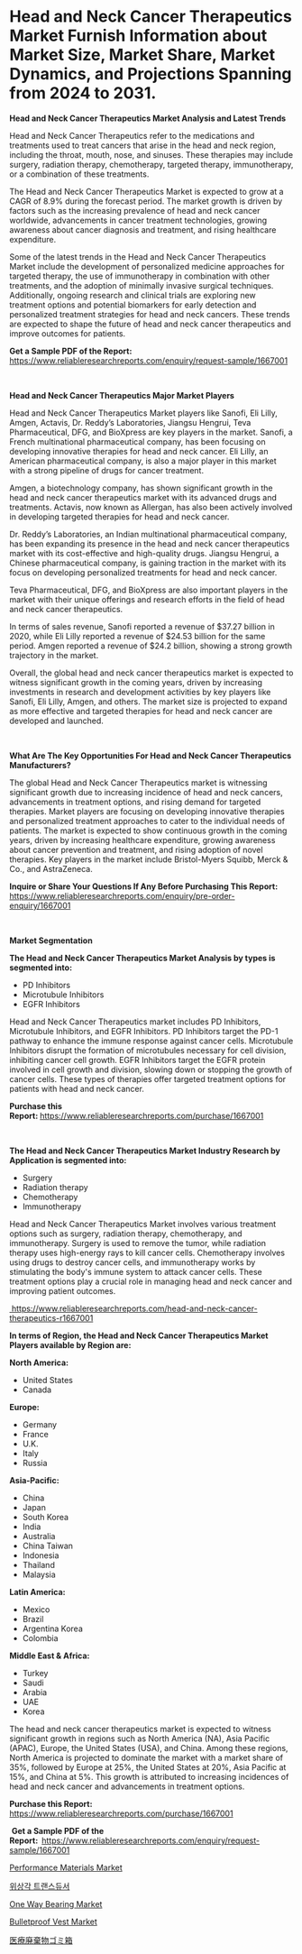 <p><h1>Head and Neck Cancer Therapeutics Market Furnish Information about Market Size, Market Share, Market Dynamics, and Projections Spanning from 2024 to 2031.</h1></p><p><strong>Head and Neck Cancer Therapeutics Market Analysis and Latest Trends</strong></p>
<p><p>Head and Neck Cancer Therapeutics refer to the medications and treatments used to treat cancers that arise in the head and neck region, including the throat, mouth, nose, and sinuses. These therapies may include surgery, radiation therapy, chemotherapy, targeted therapy, immunotherapy, or a combination of these treatments.</p><p>The Head and Neck Cancer Therapeutics Market is expected to grow at a CAGR of 8.9% during the forecast period. The market growth is driven by factors such as the increasing prevalence of head and neck cancer worldwide, advancements in cancer treatment technologies, growing awareness about cancer diagnosis and treatment, and rising healthcare expenditure.</p><p>Some of the latest trends in the Head and Neck Cancer Therapeutics Market include the development of personalized medicine approaches for targeted therapy, the use of immunotherapy in combination with other treatments, and the adoption of minimally invasive surgical techniques. Additionally, ongoing research and clinical trials are exploring new treatment options and potential biomarkers for early detection and personalized treatment strategies for head and neck cancers. These trends are expected to shape the future of head and neck cancer therapeutics and improve outcomes for patients.</p></p>
<p><strong>Get a Sample PDF of the Report:&nbsp;</strong> <a href="https://www.reliableresearchreports.com/enquiry/request-sample/1667001">https://www.reliableresearchreports.com/enquiry/request-sample/1667001</a></p>
<p>&nbsp;</p>
<p><strong>Head and Neck Cancer Therapeutics Major Market Players</strong></p>
<p><p>Head and Neck Cancer Therapeutics Market players like Sanofi, Eli Lilly, Amgen, Actavis, Dr. Reddy’s Laboratories, Jiangsu Hengrui, Teva Pharmaceutical, DFG, and BioXpress are key players in the market. Sanofi, a French multinational pharmaceutical company, has been focusing on developing innovative therapies for head and neck cancer. Eli Lilly, an American pharmaceutical company, is also a major player in this market with a strong pipeline of drugs for cancer treatment.</p><p>Amgen, a biotechnology company, has shown significant growth in the head and neck cancer therapeutics market with its advanced drugs and treatments. Actavis, now known as Allergan, has also been actively involved in developing targeted therapies for head and neck cancer.</p><p>Dr. Reddy’s Laboratories, an Indian multinational pharmaceutical company, has been expanding its presence in the head and neck cancer therapeutics market with its cost-effective and high-quality drugs. Jiangsu Hengrui, a Chinese pharmaceutical company, is gaining traction in the market with its focus on developing personalized treatments for head and neck cancer.</p><p>Teva Pharmaceutical, DFG, and BioXpress are also important players in the market with their unique offerings and research efforts in the field of head and neck cancer therapeutics.</p><p>In terms of sales revenue, Sanofi reported a revenue of $37.27 billion in 2020, while Eli Lilly reported a revenue of $24.53 billion for the same period. Amgen reported a revenue of $24.2 billion, showing a strong growth trajectory in the market.</p><p>Overall, the global head and neck cancer therapeutics market is expected to witness significant growth in the coming years, driven by increasing investments in research and development activities by key players like Sanofi, Eli Lilly, Amgen, and others. The market size is projected to expand as more effective and targeted therapies for head and neck cancer are developed and launched.</p></p>
<p>&nbsp;</p>
<p><strong>What Are The Key Opportunities For Head and Neck Cancer Therapeutics Manufacturers?</strong></p>
<p><p>The global Head and Neck Cancer Therapeutics market is witnessing significant growth due to increasing incidence of head and neck cancers, advancements in treatment options, and rising demand for targeted therapies. Market players are focusing on developing innovative therapies and personalized treatment approaches to cater to the individual needs of patients. The market is expected to show continuous growth in the coming years, driven by increasing healthcare expenditure, growing awareness about cancer prevention and treatment, and rising adoption of novel therapies. Key players in the market include Bristol-Myers Squibb, Merck & Co., and AstraZeneca.</p></p>
<p><strong>Inquire or Share Your Questions If Any Before Purchasing This Report:</strong> <a href="https://www.reliableresearchreports.com/enquiry/pre-order-enquiry/1667001">https://www.reliableresearchreports.com/enquiry/pre-order-enquiry/1667001</a></p>
<p>&nbsp;</p>
<p><strong>Market Segmentation</strong></p>
<p><strong>The Head and Neck Cancer Therapeutics Market Analysis by types is segmented into:</strong></p>
<p><ul><li>PD Inhibitors</li><li>Microtubule Inhibitors</li><li>EGFR Inhibitors</li></ul></p>
<p><p>Head and Neck Cancer Therapeutics market includes PD Inhibitors, Microtubule Inhibitors, and EGFR Inhibitors. PD Inhibitors target the PD-1 pathway to enhance the immune response against cancer cells. Microtubule Inhibitors disrupt the formation of microtubules necessary for cell division, inhibiting cancer cell growth. EGFR Inhibitors target the EGFR protein involved in cell growth and division, slowing down or stopping the growth of cancer cells. These types of therapies offer targeted treatment options for patients with head and neck cancer.</p></p>
<p><strong>Purchase this Report:&nbsp;</strong><a href="https://www.reliableresearchreports.com/purchase/1667001">https://www.reliableresearchreports.com/purchase/1667001</a></p>
<p>&nbsp;</p>
<p><strong>The Head and Neck Cancer Therapeutics Market Industry Research by Application is segmented into:</strong></p>
<p><ul><li>Surgery</li><li>Radiation therapy</li><li>Chemotherapy</li><li>Immunotherapy</li></ul></p>
<p><p>Head and Neck Cancer Therapeutics Market involves various treatment options such as surgery, radiation therapy, chemotherapy, and immunotherapy. Surgery is used to remove the tumor, while radiation therapy uses high-energy rays to kill cancer cells. Chemotherapy involves using drugs to destroy cancer cells, and immunotherapy works by stimulating the body's immune system to attack cancer cells. These treatment options play a crucial role in managing head and neck cancer and improving patient outcomes.</p></p>
<p><a href="https://www.reliableresearchreports.com/head-and-neck-cancer-therapeutics-r1667001">&nbsp;https://www.reliableresearchreports.com/head-and-neck-cancer-therapeutics-r1667001</a></p>
<p><strong>In terms of Region, the Head and Neck Cancer Therapeutics Market Players available by Region are:</strong></p>
<p>
    <p> <strong> North America: </strong>
        <ul>
            <li>United States</li>
            <li>Canada</li>
        </ul>
        </p> 
    <p> <strong> Europe: </strong>
        <ul>
            <li>Germany</li>
            <li>France</li>
            <li>U.K.</li>
            <li>Italy</li>
            <li>Russia</li>
        </ul>
        </p> 
    <p> <strong> Asia-Pacific: </strong>
        <ul>
            <li>China</li>
            <li>Japan</li>
            <li>South Korea</li>
            <li>India</li>
            <li>Australia</li>
            <li>China Taiwan</li>
            <li>Indonesia</li>
            <li>Thailand</li>
            <li>Malaysia</li>
        </ul>
        </p> 
    <p> <strong> Latin America: </strong>
        <ul>
            <li>Mexico</li>
            <li>Brazil</li>
            <li>Argentina Korea</li>
            <li>Colombia</li>
        </ul>
        </p> 
    <p> <strong> Middle East & Africa: </strong>
        <ul>
            <li>Turkey</li>
            <li>Saudi</li>
            <li>Arabia</li>
            <li>UAE</li>
            <li>Korea</li>
        </ul>
    </p>
    </p>
<p><p>The head and neck cancer therapeutics market is expected to witness significant growth in regions such as North America (NA), Asia Pacific (APAC), Europe, the United States (USA), and China. Among these regions, North America is projected to dominate the market with a market share of 35%, followed by Europe at 25%, the United States at 20%, Asia Pacific at 15%, and China at 5%. This growth is attributed to increasing incidences of head and neck cancer and advancements in treatment options.</p></p>
<p><strong>Purchase this Report: </strong><a href="https://www.reliableresearchreports.com/purchase/1667001">https://www.reliableresearchreports.com/purchase/1667001</a></p>
<p>&nbsp;<strong>Get a Sample PDF of the Report:&nbsp;&nbsp;</strong><a href="https://www.reliableresearchreports.com/enquiry/request-sample/1667001">https://www.reliableresearchreports.com/enquiry/request-sample/1667001</a></p>
<p><strong></strong></p>
<p><p><a href="https://github.com/sonuprakash1/Market-Research-Report-List-2/blob/main/performance-materials-market.md">Performance Materials Market</a></p><p><a href="https://medium.com/@brisamorar2023/%EC%83%81%EC%A0%84%EB%8F%84-%EB%B3%80%EC%95%95%EA%B8%B0-%EC%8B%9C%EC%9E%A5-%EB%B6%84%EC%84%9D-%EA%B8%80%EB%A1%9C%EB%B2%8C-%EC%82%B0%EC%97%85-%EC%A0%84%EB%A7%9D-%EB%B0%8F-%EC%98%88%EC%B8%A1-2024%EB%85%84%EC%97%90%EC%84%9C-2031%EB%85%84%EA%B9%8C%EC%A7%80-f732854c5ec8">위상각 트랜스듀서</a></p><p><a href="https://www.linkedin.com/pulse/one-way-bearing-market-furnishes-information-share-trends-growth-cenxf">One Way Bearing Market</a></p><p><a href="https://www.linkedin.com/pulse/bulletproof-vestnbspmarket-focuses-market-share-size-projected-tszvf">Bulletproof Vest Market</a></p><p><a href="https://github.com/ReyesKohler20231/Market-Research-Report-List-1/blob/main/303757453358.md">医療廃棄物ゴミ箱</a></p></p>